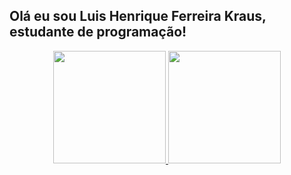 ## Olá eu sou Luis Henrique Ferreira Kraus, estudante de programação!
<div align="center">
  <a href="https://github.com/luis170974">
  <img height="180em" src="https://github-readme-stats.vercel.app/api?username=luis170974&show_icons=true&theme=tokyonight&include_all_commits=true&count_private=true"/>
  <img height="180em" src="https://github-readme-stats.vercel.app/api/top-langs/?username=luis170974&layout=compact&langs_count=7&theme=tokyonight"/>
</div>
